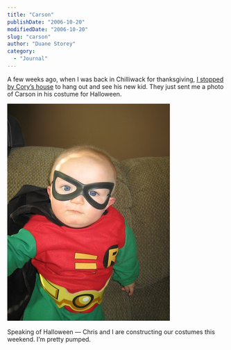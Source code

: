 ```yaml
---
title: "Carson"
publishDate: "2006-10-20"
modifiedDate: "2006-10-20"
slug: "carson"
author: "Duane Storey"
category:
  - "Journal"
---
```


A few weeks ago, when I was back in Chilliwack for thanksgiving, [I stopped by Cory’s house](http://www.migratorynerd.com/index.php/archives/114) to hang out and see his new kid. They just sent me a photo of Carson in his costume for Halloween.

[![Robin](_images/carson-1.jpg)](http://www.flickr.com/photos/duanestorey/274840633/)

Speaking of Halloween — Chris and I are constructing our costumes this weekend. I’m pretty pumped.